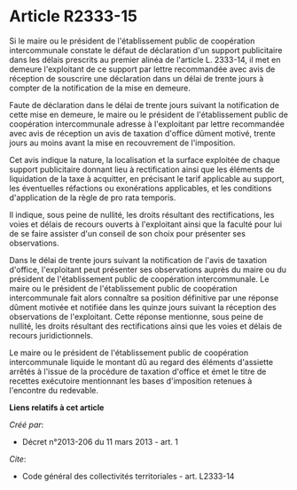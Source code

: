 # Article R2333-15

Si le maire ou le président de l'établissement public de coopération intercommunale constate le défaut de déclaration d'un
support publicitaire dans les délais prescrits au premier alinéa de l'article L. 2333-14, il met en demeure l'exploitant de
ce support par lettre recommandée avec avis de réception de souscrire une déclaration dans un délai de trente jours à compter
de la notification de la mise en demeure. 

Faute de déclaration dans le délai de trente jours suivant la notification de cette mise en demeure, le maire ou le président
de l'établissement public de coopération intercommunale adresse à l'exploitant par lettre recommandée avec avis de réception
un avis de taxation d'office dûment motivé, trente jours au moins avant la mise en recouvrement de l'imposition. 

Cet avis indique la nature, la localisation et la surface exploitée de chaque support publicitaire donnant lieu à
rectification ainsi que les éléments de liquidation de la taxe à acquitter, en précisant le tarif applicable au support, les
éventuelles réfactions ou exonérations applicables, et les conditions d'application de la règle de pro rata temporis. 

Il indique, sous peine de nullité, les droits résultant des rectifications, les voies et délais de recours ouverts à
l'exploitant ainsi que la faculté pour lui de se faire assister d'un conseil de son choix pour présenter ses observations. 

Dans le délai de trente jours suivant la notification de l'avis de taxation d'office, l'exploitant peut présenter ses
observations auprès du maire ou du président de l'établissement public de coopération intercommunale. Le maire ou le
président de l'établissement public de coopération intercommunale fait alors connaître sa position définitive par une réponse
dûment motivée et notifiée dans les quinze jours suivant la réception des observations de l'exploitant. Cette réponse
mentionne, sous peine de nullité, les droits résultant des rectifications ainsi que les voies et délais de recours
juridictionnels. 

Le maire ou le président de l'établissement public de coopération intercommunale liquide le montant dû au regard des éléments
d'assiette arrêtés à l'issue de la procédure de taxation d'office et émet le titre de recettes exécutoire mentionnant les
bases d'imposition retenues à l'encontre du redevable.

**Liens relatifs à cet article**

_Créé par_:

  - Décret n°2013-206 du 11 mars 2013 - art. 1

_Cite_:

  - Code général des collectivités territoriales - art. L2333-14
